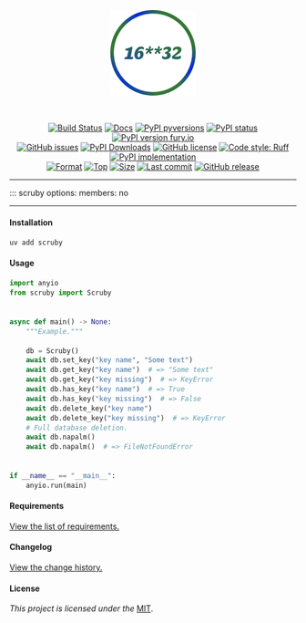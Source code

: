 <div align="center">
  <p align="center">
    <a href="https://github.com/kebasyaty/scruby">
      <img
        height="150"
        alt="Logo"
        src="https://raw.githubusercontent.com/kebasyaty/scruby/main/assets/logo.svg">
    </a>
  </p>
  <br>
  <p align="center">
    <a href="https://github.com/kebasyaty/scruby/actions/workflows/test.yml" alt="Build Status"><img src="https://github.com/kebasyaty/scruby/actions/workflows/test.yml/badge.svg" alt="Build Status"></a>
    <a href="https://kebasyaty.github.io/scruby/" alt="Docs"><img src="https://img.shields.io/badge/docs-available-brightgreen.svg" alt="Docs"></a>
    <a href="https://pypi.python.org/pypi/scruby/" alt="PyPI pyversions"><img src="https://img.shields.io/pypi/pyversions/scruby.svg" alt="PyPI pyversions"></a>
    <a href="https://pypi.python.org/pypi/scruby/" alt="PyPI status"><img src="https://img.shields.io/pypi/status/scruby.svg" alt="PyPI status"></a>
    <a href="https://pypi.python.org/pypi/scruby/" alt="PyPI version fury.io"><img src="https://badge.fury.io/py/scruby.svg" alt="PyPI version fury.io"></a>
    <br>
    <a href="https://github.com/kebasyaty/scruby/issues"><img src="https://img.shields.io/github/issues/kebasyaty/scruby.svg" alt="GitHub issues"></a>
    <a href="https://pepy.tech/projects/scruby"><img src="https://static.pepy.tech/badge/scruby" alt="PyPI Downloads"></a>
    <a href="https://github.com/kebasyaty/scruby/blob/main/LICENSE" alt="GitHub license"><img src="https://img.shields.io/github/license/kebasyaty/scruby" alt="GitHub license"></a>
    <a href="https://docs.astral.sh/ruff/" alt="Code style: Ruff"><img src="https://img.shields.io/badge/code%20style-Ruff-FDD835.svg" alt="Code style: Ruff"></a>
    <a href="https://github.com/kebasyaty/scruby" alt="PyPI implementation"><img src="https://img.shields.io/pypi/implementation/scruby" alt="PyPI implementation"></a>
    <br>
    <a href="https://pypi.org/project/scruby"><img src="https://img.shields.io/pypi/format/scruby" alt="Format"></a>
    <a href="https://github.com/kebasyaty/scruby"><img src="https://img.shields.io/github/languages/top/kebasyaty/scruby" alt="Top"></a>
    <a href="https://github.com/kebasyaty/scruby"><img src="https://img.shields.io/github/repo-size/kebasyaty/scruby" alt="Size"></a>
    <a href="https://github.com/kebasyaty/scruby"><img src="https://img.shields.io/github/last-commit/kebasyaty/scruby/main" alt="Last commit"></a>
    <a href="https://github.com/kebasyaty/scruby/releases/" alt="GitHub release"><img src="https://img.shields.io/github/release/kebasyaty/scruby" alt="GitHub release"></a>
  </p>
</div>

<hr>

::: scruby
    options:
      members: no

<hr>

#### Installation

```shell
uv add scruby
```

#### Usage

```python
import anyio
from scruby import Scruby


async def main() -> None:
    """Example."""

    db = Scruby()
    await db.set_key("key name", "Some text")
    await db.get_key("key name")  # => "Some text"
    await db.get_key("key missing")  # => KeyError
    await db.has_key("key name")  # => True
    await db.has_key("key missing")  # => False
    await db.delete_key("key name")
    await db.delete_key("key missing")  # => KeyError
    # Full database deletion.
    await db.napalm()
    await db.napalm()  # => FileNotFoundError


if __name__ == "__main__":
    anyio.run(main)
```

#### Requirements

[View the list of requirements.](https://github.com/kebasyaty/scruby/blob/main/REQUIREMENTS.md "View the list of requirements.")

#### Changelog

[View the change history.](https://github.com/kebasyaty/scruby/blob/main/CHANGELOG.md "Changelog")

#### License

_This project is licensed under the_ [MIT](https://github.com/kebasyaty/scruby/blob/main/LICENSE "MIT").
